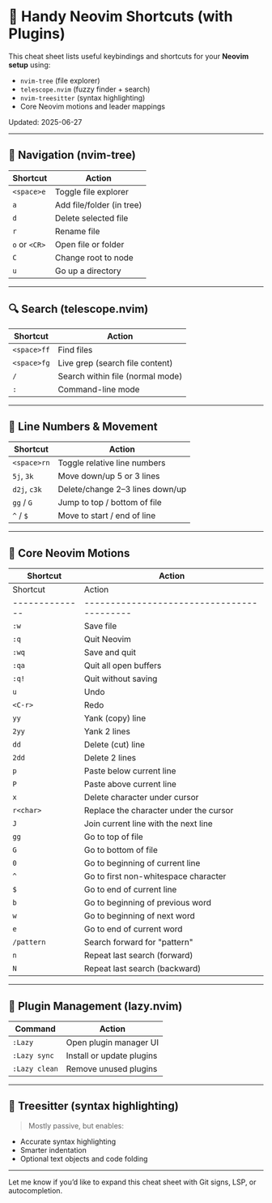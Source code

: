 # 🎯 Handy Neovim Shortcuts (with Plugins)

This cheat sheet lists useful keybindings and shortcuts for your **Neovim setup** using:

- `nvim-tree` (file explorer)
- `telescope.nvim` (fuzzy finder + search)
- `nvim-treesitter` (syntax highlighting)
- Core Neovim motions and leader mappings

Updated: 2025-06-27

---

## 🧭 Navigation (nvim-tree)

| Shortcut      | Action                        |
|---------------|-------------------------------|
| `<space>e`    | Toggle file explorer          |
| `a`           | Add file/folder (in tree)     |
| `d`           | Delete selected file          |
| `r`           | Rename file                   |
| `o` or `<CR>` | Open file or folder           |
| `C`           | Change root to node           |
| `u`           | Go up a directory             |

---

## 🔍 Search (telescope.nvim)

| Shortcut      | Action                          |
|---------------|----------------------------------|
| `<space>ff`   | Find files                      |
| `<space>fg`   | Live grep (search file content) |
| `/`           | Search within file (normal mode)|
| `:`           | Command-line mode               |

---

## 🧠 Line Numbers & Movement

| Shortcut       | Action                             |
|----------------|------------------------------------|
| `<space>rn`    | Toggle relative line numbers       |
| `5j`, `3k`     | Move down/up 5 or 3 lines           |
| `d2j`, `c3k`   | Delete/change 2–3 lines down/up     |
| `gg` / `G`     | Jump to top / bottom of file        |
| `^` / `$`      | Move to start / end of line         |

---

## 🧰 Core Neovim Motions

| Shortcut     | Action                          |
|--------------|----------------------------------|
| Shortcut     | Action                                  |
|--------------|------------------------------------------|
| `:w`         | Save file                                |
| `:q`         | Quit Neovim                              |
| `:wq`        | Save and quit                            |
| `:qa`        | Quit all open buffers                    |
| `:q!`        | Quit without saving                      |
| `u`          | Undo                                     |
| `<C-r>`      | Redo                                     |
| `yy`         | Yank (copy) line                         |
| `2yy`        | Yank 2 lines                             |
| `dd`         | Delete (cut) line                        |
| `2dd`        | Delete 2 lines                           |
| `p`          | Paste below current line                 |
| `P`          | Paste above current line                 |
| `x`          | Delete character under cursor            |
| `r<char>`    | Replace the character under the cursor   |
| `J`          | Join current line with the next line     |
| `gg`         | Go to top of file                        |
| `G`          | Go to bottom of file                     |
| `0`          | Go to beginning of current line          |
| `^`          | Go to first non-whitespace character     |
| `$`          | Go to end of current line                |
| `b`          | Go to beginning of previous word         |
| `w`          | Go to beginning of next word             |
| `e`          | Go to end of current word                |
| `/pattern`   | Search forward for "pattern"             |
| `n`          | Repeat last search (forward)             |
| `N`          | Repeat last search (backward)            |

---

## 🧩 Plugin Management (lazy.nvim)

| Command       | Action                            |
|---------------|------------------------------------|
| `:Lazy`       | Open plugin manager UI             |
| `:Lazy sync`  | Install or update plugins          |
| `:Lazy clean` | Remove unused plugins              |

---

## 🌈 Treesitter (syntax highlighting)

> Mostly passive, but enables:
- Accurate syntax highlighting
- Smarter indentation
- Optional text objects and code folding

---

Let me know if you’d like to expand this cheat sheet with Git signs, LSP, or autocompletion.
